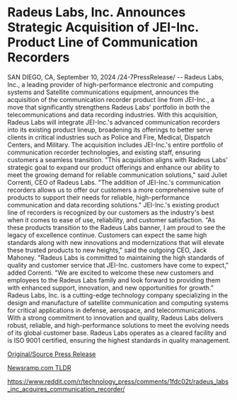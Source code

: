 # Radeus Labs, Inc. Announces Strategic Acquisition of JEI-Inc. Product Line of Communication Recorders

SAN DIEGO, CA, September 10, 2024 /24-7PressRelease/ -- Radeus Labs, Inc., a leading provider of high-performance electronic and computing systems and Satellite communications equipment, announces the acquisition of the communication recorder product line from JEI-Inc., a move that significantly strengthens Radeus Labs' portfolio in both the telecommunications and data recording industries.  With this acquisition, Radeus Labs will integrate JEI-Inc.'s advanced communication recorders into its existing product lineup, broadening its offerings to better serve clients in critical industries such as Police and Fire, Medical, Dispatch Centers, and Military. The acquisition includes JEI-Inc.'s entire portfolio of communication recorder technologies, and existing staff, ensuring customers a seamless transition.  "This acquisition aligns with Radeus Labs' strategic goal to expand our product offerings and enhance our ability to meet the growing demand for reliable communication solutions," said Juliet Correnti, CEO of Radeus Labs. "The addition of JEI-Inc.'s communication recorders allows us to offer our customers a more comprehensive suite of products to support their needs for reliable, high-performance communication and data recording solutions."  JEI-Inc.'s existing product line of recorders is recognized by our customers as the industry's best when it comes to ease of use, reliability, and customer satisfaction. "As these products transition to the Radeus Labs banner, I am proud to see the legacy of excellence continue. Customers can expect the same high standards along with new innovations and modernizations that will elevate these trusted products to new heights," said the outgoing CEO, Jack Mahoney.  "Radeus Labs is committed to maintaining the high standards of quality and customer service that JEI-Inc. customers have come to expect," added Correnti. "We are excited to welcome these new customers and employees to the Radeus Labs family and look forward to providing them with enhanced support, innovation, and new opportunities for growth."  Radeus Labs, Inc. is a cutting-edge technology company specializing in the design and manufacture of satellite communication and computing systems for critical applications in defense, aerospace, and telecommunications. With a strong commitment to innovation and quality, Radeus Labs delivers robust, reliable, and high-performance solutions to meet the evolving needs of its global customer base. Radeus Labs operates as a cleared facility and is ISO 9001 certified, ensuring the highest standards in quality management. 

[Original/Source Press Release](https://www.24-7pressrelease.com/press-release/514183/radeus-labs-inc-announces-strategic-acquisition-of-jei-inc-product-line-of-communication-recorders)
                    

[Newsramp.com TLDR](None) 

https://www.reddit.com/r/technology_press/comments/1fdc02t/radeus_labs_inc_acquires_communication_recorder/